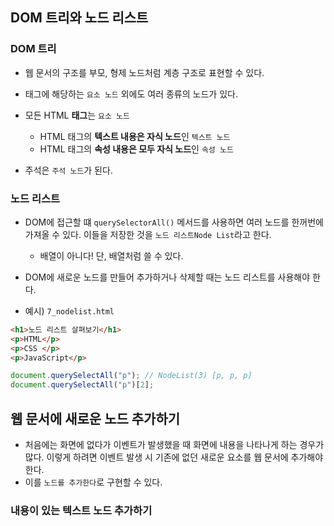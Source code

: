 
## DOM 트리와 노드 리스트

### DOM 트리
- 웹 문서의 구조를 부모, 형제 노드처럼 계층 구조로 표현할 수 있다.
- 태그에 해당하는 `요소 노드` 외에도 여러 종류의 노드가 있다.

- 모든 HTML **태그**는 `요소 노드`
	- HTML 태그의 **텍스트 내용은 자식 노드**인 `텍스트 노드`
	- HTML 태그의 **속성 내용은 모두 자식 노드**인 `속성 노드`
- 주석은 `주석 노드`가 된다.

### 노드 리스트
- DOM에 접근할 떄 `querySelectorAll()` 메서드를 사용하면 여러 노드를 한꺼번에 가져올 수 있다. 이들을 저장한 것을 `노드 리스트Node List`라고 한다. 
	- 배열이 아니다! 단, 배열처럼 쓸 수 있다.
- DOM에 새로운 노드를 만들어 추가하거나 삭제할 때는 노드 리스트를 사용해야 한다.

- 예시) `7_nodelist.html`
```html
<h1>노드 리스트 살펴보기</h1>
<p>HTML</p>
<p>CSS </p>
<p>JavaScript</p>
```
```js
document.querySelectAll("p"); // NodeList(3) [p, p, p]
document.querySelectAll("p")[2];
```

## 웹 문서에 새로운 노드 추가하기
- 처음에는 화면에 없다가 이벤트가 발생했을 때 화면에 내용을 나타나게 하는 경우가 많다. 이렇게 하려면 이벤트 발생 시 기존에 없던 새로운 요소를 웹 문서에 추가해야 한다. 
- 이를 `노드를 추가한다`로 구현할 수 있다.

### 내용이 있는 텍스트 노드 추가하기
